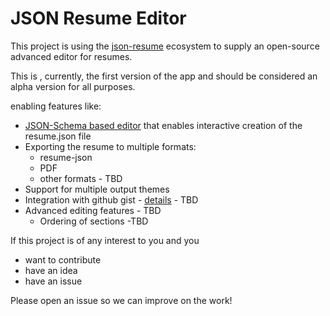 # JSON Resume Editor

This project is using the [json-resume](https://jsonresume.org/) ecosystem to supply an open-source advanced editor for resumes.

This is , currently, the first version of the app and should be considered an alpha version for all purposes.

enabling features like:
* [JSON-Schema based editor](https://github.com/json-editor/json-editor) that enables interactive creation of the resume.json file
* Exporting the resume to multiple formats:
  * resume-json
  * PDF
  * other formats - TBD
* Support for multiple output themes
* Integration with github gist - [details](https://jsonresume.org/getting-started/) - TBD
* Advanced editing features - TBD
  * Ordering of sections -TBD

If this project is of any interest to you and you

* want to contribute
* have an idea
* have an issue

Please open an issue so we can improve on the work!
